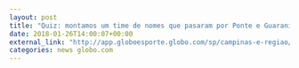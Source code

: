 ```yaml
---
layout: post
title: "Quiz: montamos um time de nomes que pasaram por Ponte e Guarani. Adivinhe!"
date: 2018-01-26T14:00:07+00:00
external_link: "http://app.globoesporte.globo.com/sp/campinas-e-regiao/passar-por-guarani-e-ponte-e-mais-comum-do-que-pensamos/"
categories: news globo.com
---
```

